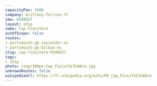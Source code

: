 ```yaml
---
capacityPax: 1608
company: brittany-ferries-fr
imo: 9198927
layout: ship
name: Cap Finistère
outOfScope: false
routes:
- portsmouth-gb-santander-es
- portsmouth-gb-bilbao-es
slug: cap-finistere-9198927
tags:
- ship
photo: /img/300px-Cap_Finist%C3%A8re.jpg
unknownRoutes: false
wikipediaUrl: https://fr.wikipedia.org/wiki/MV_Cap_Finist%C3%A8re
---
```

